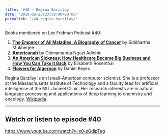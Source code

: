 ```yaml
---
title: '#40 – Regina Barzilay'
date: '2019-09-23T23:59:00+00:00'
permalink: "/40-regina-barzilay/"
---
```


Books mentioned on Lex Fridman Podcast #40:

1. <b><a href="https://amzn.to/3hThsrE" target="_blank" rel="sponsored noopener noreferrer">The Emperor of All Maladies: A Biography of Cancer</a></b> by Siddhartha Mukherjee
2. <b><a href="https://amzn.to/3giosxK" target="_blank" rel="sponsored noopener noreferrer">Americanah</a></b> by Chimamanda Ngozi Adichie
3. <b><a href="https://amzn.to/3EmTVqK" target="_blank" rel="sponsored noopener noreferrer">An American Sickness: How Healthcare Became Big Business and How You Can Take It Back</a></b> by Elisabeth Rosenthal
4. <b><a href="https://amzn.to/3XitOtx" target="_blank" rel="sponsored noopener noreferrer">Flowers for Algernon</a></b> by Daniel Keyes

<!--more-->

Regina Barzilay is an Israeli-American computer scientist. She is a professor at the Massachusetts Institute of Technology and a faculty lead for artificial intelligence at the MIT Jameel Clinic. Her research interests are in natural language processing and applications of deep learning to chemistry and oncology. <a href="https://en.wikipedia.org/wiki/Regina_Barzilay" target="_blank">Wikipedia</a>

- - - - - -

## Watch or listen to episode #40

<https://www.youtube.com/watch?v=x0-zGdlpTeg>